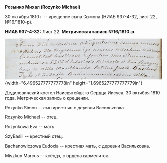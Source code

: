 **Розынко Михал (Rozynko Michael)**

30 октября 1810 г -- крещение сына Сымона (НИАБ 937-4-32, лист 22,
№16/1810-р).

**НИАБ 937-4-32:** Лист 22. **Метрическая запись №16/1810-р.**

![](./media/b8926210878b9f66e324a9d3a6f8f2fdcfe7dbad.png){width="6.496527777777778in"
height="1.6965277777777779in"}

Дедиловичский костел Наисвятейшего Сердца Иисуса. 30 октября 1810 года.
Метрическая запись о крещении.

Rozynko Simon -- сын крестьян с деревни Васильковка.

Rozynko Michael -- отец.

Rozynkowa Eva -- мать.

SzyBasili -- крестный отец.

Bachanowiczowa Eudoxia -- крестная мать, с деревни Васильковка.

Miszkun Marcus -- ксёндз, с ордена кармелиток.
